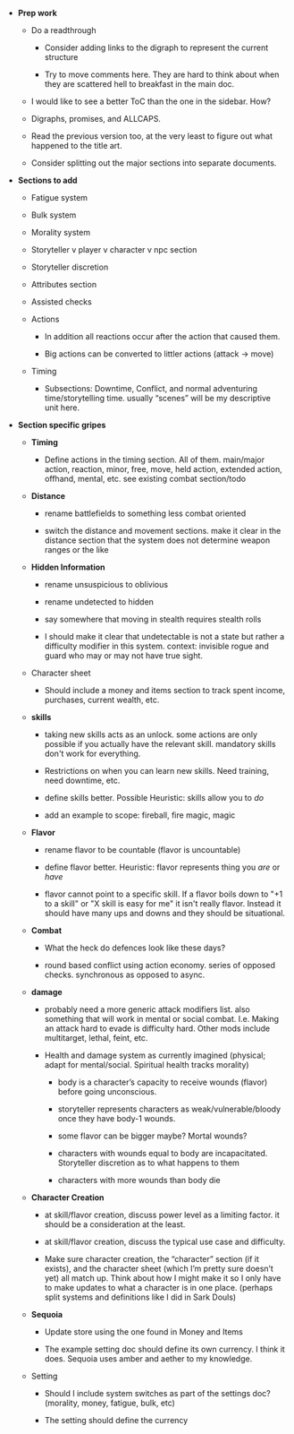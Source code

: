- **Prep work**
    
    - Do a readthrough
        
        - Consider adding links to the digraph to represent the current structure
            
        - Try to move comments here. They are hard to think about when they are scattered hell to breakfast in the main doc.
            
    - I would like to see a better ToC than the one in the sidebar. How?
        
    - Digraphs, promises, and ALLCAPS.
        
    - Read the previous version too, at the very least to figure out what happened to the title art.
        
    - Consider splitting out the major sections into separate documents.
        
- **Sections to add**
    
    - Fatigue system
        
    - Bulk system
        
    - Morality system
        
    - Storyteller v player v character v npc section
        
    - Storyteller discretion
        
    - Attributes section
        
    - Assisted checks
        
    - Actions
        
        - In addition all reactions occur after the action that caused them.
            
        - Big actions can be converted to littler actions (attack -> move)
            
    - Timing
        
        - Subsections: Downtime, Conflict, and normal adventuring time/storytelling time. usually “scenes” will be my descriptive unit here.
            
- **Section specific gripes**
    
    - **Timing**
        
        - Define actions in the timing section. All of them. main/major action, reaction, minor, free, move, held action, extended action, offhand, mental, etc. see existing combat section/todo
            
    - **Distance**
        
        - rename battlefields to something less combat oriented
            
        - switch the distance and movement sections. make it clear in the distance section that the system does not determine weapon ranges or the like
            
    - **Hidden Information**
        
        - rename unsuspicious to oblivious
            
        - rename undetected to hidden
            
        - say somewhere that moving in stealth requires stealth rolls
            
        - I should make it clear that undetectable is not a state but rather a difficulty modifier in this system. context: invisible rogue and guard who may or may not have true sight.
            
    - Character sheet
        
        - Should include a money and items section to track spent income, purchases, current wealth, etc.
            
    - **skills**
        
        - taking new skills acts as an unlock. some actions are only possible if you actually have the relevant skill. mandatory skills don't work for everything.
            
        - Restrictions on when you can learn new skills. Need training, need downtime, etc.
            
        - define skills better. Possible Heuristic: skills allow you to _do_
            
        - add an example to scope: fireball, fire magic, magic
            
    - **Flavor**
        
        - rename flavor to be countable (flavor is uncountable)
            
        - define flavor better. Heuristic: flavor represents thing you _are_ or _have_
            
        - flavor cannot point to a specific skill. If a flavor boils down to "+1 to a skill" or "X skill is easy for me" it isn't really flavor. Instead it should have many ups and downs and they should be situational.
            
    - **Combat**
        
        - What the heck do defences look like these days?
            
        - round based conflict using action economy. series of opposed checks. synchronous as opposed to async.
            
    - **damage**
        
        - probably need a more generic attack modifiers list. also something that will work in mental or social combat. I.e. Making an attack hard to evade is difficulty hard. Other mods include multitarget, lethal, feint, etc.
            
        - Health and damage system as currently imagined (physical; adapt for mental/social. Spiritual health tracks morality)
            
            - body is a character’s capacity to receive wounds (flavor) before going unconscious.
                
            - storyteller represents characters as weak/vulnerable/bloody once they have body-1 wounds.
                
            - some flavor can be bigger maybe? Mortal wounds?
                
            - characters with wounds equal to body are incapacitated. Storyteller discretion as to what happens to them
                
            - characters with more wounds than body die
                
    - **Character Creation**
        
        - at skill/flavor creation, discuss power level as a limiting factor. it should be a consideration at the least.
            
        - at skill/flavor creation, discuss the typical use case and difficulty.
            
        - Make sure character creation, the “character” section (if it exists), and the character sheet (which I’m pretty sure doesn’t yet) all match up. Think about how I might make it so I only have to make updates to what a character is in one place. (perhaps split systems and definitions like I did in Sark Douls)
            
    - **Sequoia**
        
        - Update store using the one found in Money and Items
            
        - The example setting doc should define its own currency. I think it does. Sequoia uses amber and aether to my knowledge.
            
    - Setting
        
        - Should I include system switches as part of the settings doc? (morality, money, fatigue, bulk, etc)
            
        - The setting should define the currency
